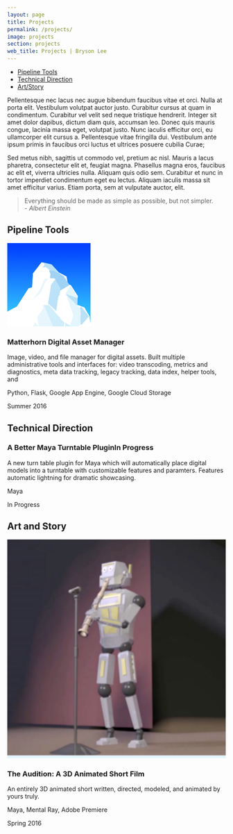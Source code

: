 ```yaml
---
layout: page
title: Projects
permalink: /projects/
image: projects
section: projects
web_title: Projects | Bryson Lee
---
```



* [Pipeline Tools](#pipeline-tools)
* [Technical Direction](#technical-direction)
* [Art/Story](#art-and-story)


Pellentesque nec lacus nec augue bibendum faucibus vitae et orci. Nulla at porta elit. Vestibulum volutpat auctor justo. Curabitur cursus at quam in condimentum. Curabitur vel velit sed neque tristique hendrerit. Integer sit amet dolor dapibus, dictum diam quis, accumsan leo. Donec quis mauris congue, lacinia massa eget, volutpat justo. Nunc iaculis efficitur orci, eu ullamcorper elit cursus a. Pellentesque vitae fringilla dui. Vestibulum ante ipsum primis in faucibus orci luctus et ultrices posuere cubilia Curae;

Sed metus nibh, sagittis ut commodo vel, pretium ac nisl. Mauris a lacus pharetra, consectetur elit et, feugiat magna. Phasellus magna eros, faucibus ac elit et, viverra ultricies nulla. Aliquam quis odio sem. Curabitur et nunc in tortor imperdiet condimentum eget eu lectus. Aliquam iaculis massa sit amet efficitur varius. Etiam porta, sem at vulputate auctor, elit.

> Everything should be made as simple as possible, but not simpler.  
> *- Albert Einstein*

## Pipeline Tools
<div class="project-entry d-flex">
  <img class="align-self-start hidden-xs-down" src="/assets/img/matterhorn_square.png">
  <div class="align-self-start">
    <h3 class="project-title">Matterhorn Digital Asset Manager</h3>
    <p>Image, video, and file manager for digital assets. Built multiple administrative tools and interfaces for: video transcoding, metrics and diagnostics, meta data tracking, legacy tracking, data index, helper tools, and</p>
    <p class="project-annotation"><i class="fa fa-file-code-o"></i>Python, Flask, Google App Engine, Google Cloud Storage</p>
    <p class="project-annotation"><i class="fa fa-calendar-o"></i>Summer 2016</p>
  </div>
</div>

## Technical Direction
<div class="project-entry d-flex">
  <div class="align-self-start">
    <h3 class="project-title">A Better Maya Turntable Plugin<span class="badge">In Progress</span></h3>
    <p>A new turn table plugin for Maya which will automatically place digital models into a turntable with customizable features and paramters. Features automatic lightning for dramatic showcasing.</p>
    <p class="project-annotation"><i class="fa fa-file-code-o"></i>Maya</p>
    <p class="project-annotation"><i class="fa fa-calendar-o"></i>In Progress</p>
  </div>
</div>

## Art and Story
<div class="project-entry d-flex">
  <img class="align-self-start hidden-xs-down" src="/assets/img/audition_square.png">
  <div class="align-self-start">
    <h3 class="project-title">The Audition: A 3D Animated Short Film</h3>
    <p>An entirely 3D animated short written, directed, modeled, and animated by yours truly.</p>
    <p class="project-annotation"><i class="fa fa-file-code-o"></i>Maya, Mental Ray, Adobe Premiere</p>
    <p class="project-annotation"><i class="fa fa-calendar-o"></i>Spring 2016</p>
  </div>
</div>

